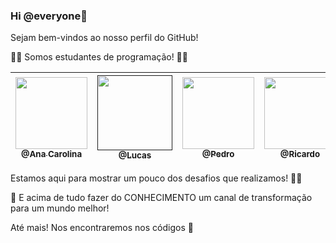### Hi @everyone👋

Sejam bem-vindos ao nosso perfil do GitHub! 

:technologist:  Somos estudantes de programação! :man_technologist:

[<img src="" width=115 > <br> <sub> @Ana Carolina </sub>](https://github.com/AnnaCMendes)| [<img src="https://github.com/developersapi/LMSApp/blob/main/lucas.jpg" width=120 > <br> <sub> @Lucas </sub>]() | [<img src="https://github.com/developersapi/LMSApp/blob/main/pedrof.jpg" width=115 > <br> <sub> @Pedro  </sub>](https://github.com/PedroSilva201) | [<img src="https://github.com/developersapi/LMSApp/blob/main/ricardofoto.jpg" width=115 > <br> <sub> @Ricardo  </sub>](https://github.com/RicardoSousaPaiva)
 | :---: |:---:|:---:|:---:|

Estamos aqui para mostrar um pouco dos desafios que realizamos! :climbing_woman:

🌱 E acima de tudo fazer do CONHECIMENTO um canal de transformação para um mundo melhor!

Até mais! Nos encontraremos nos códigos  :vulcan_salute:


